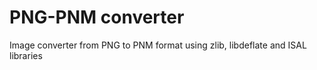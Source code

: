 # PNG-PNM converter
Image converter from PNG to PNM format using zlib, libdeflate and ISAL libraries
